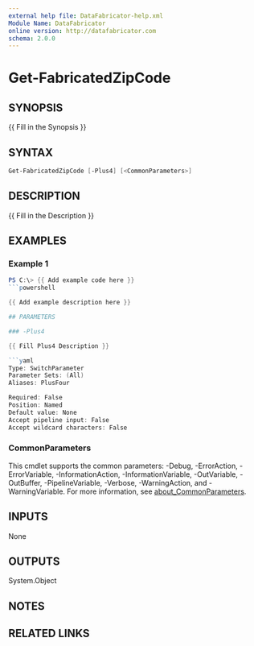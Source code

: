 ```yaml
---
external help file: DataFabricator-help.xml
Module Name: DataFabricator
online version: http://datafabricator.com
schema: 2.0.0
---
```


# Get-FabricatedZipCode

## SYNOPSIS

{{ Fill in the Synopsis }}

## SYNTAX

```powershell
Get-FabricatedZipCode [-Plus4] [<CommonParameters>]
```

## DESCRIPTION

{{ Fill in the Description }}

## EXAMPLES

### Example 1

```powershell
PS C:\> {{ Add example code here }}
```powershell

{{ Add example description here }}

## PARAMETERS

### -Plus4

{{ Fill Plus4 Description }}

```yaml
Type: SwitchParameter
Parameter Sets: (All)
Aliases: PlusFour

Required: False
Position: Named
Default value: None
Accept pipeline input: False
Accept wildcard characters: False
```

### CommonParameters

This cmdlet supports the common parameters: -Debug, -ErrorAction, -ErrorVariable, -InformationAction, -InformationVariable, -OutVariable, -OutBuffer, -PipelineVariable, -Verbose, -WarningAction, and -WarningVariable. For more information, see [about_CommonParameters](http://go.microsoft.com/fwlink/?LinkID=113216).

## INPUTS

None

## OUTPUTS

System.Object

## NOTES

## RELATED LINKS
